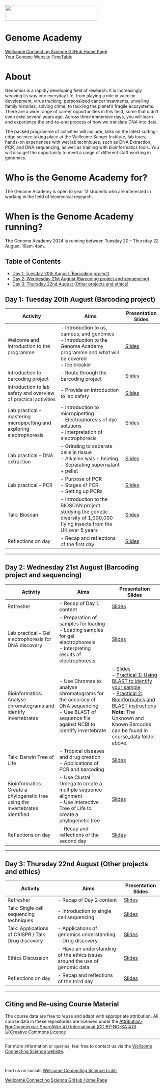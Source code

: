 <img src="https://coursesandconferences.wellcomeconnectingscience.org/wp-content/themes/wcc_courses_and_conferences/dist/assets/svg/logo.svg" width="300" height="50"> 

# Genome Academy

[Wellcome Connecting Science GitHub Home Page](https://github.com/WCSCourses) <br /> 
[Your Genome Website](https://www.yourgenome.org/)
[TimeTable](https://github.com/WCSCourses/Genome_Academy_Programme/blob/main/Student%20timetable%20-%20Summer%202024.pdf)

# About

Genomics is a rapidly developing field of research. It is increasingly weaving its way into everyday life, from playing a role in vaccine development, virus tracking, personalised cancer treatments, unveiling family histories, solving crime, to tackling the planet’s fragile ecosystems. There are a wide range of career opportunities in this field, some that didn’t even exist several years ago. Across three immersive days, you will learn and experience the end-to-end process of how we translate DNA into data.

The packed programme of activities will include, talks on the latest cutting-edge science taking place at the Wellcome Sanger Institute, lab tours, hands-on experiences with wet lab techniques, such as DNA Extraction, PCR, and DNA sequencing, as well as training with bioinformatics tools. You will also get the opportunity to meet a range of different staff working in genomics.

# Who is the Genome Academy for?
The Genome Academy is open to year 12 students who are interested in working in the field of biomedical research.

# When is the Genome Academy running?
The Genome Academy 2024 is running between Tuesday 20 – Thursday 22 August, 10am-4pm.

## Table of Contents
- [Day 1: Tuesday 20th August (Barcoding project)](#day-1-tuesday-20th-august-barcoding-project)
- [Day 2: Wednesday 21st August (Barcoding project and sequencing)](#day-2-wednesday-21st-august-barcoding-project-and-sequencing)
- [Day 3: Thursday 22nd August (Other projects and ethics)](#day-3-thursday-22nd-august-other-projects-and-ethics)

## Day 1: Tuesday 20th August (Barcoding project)

| Activity | Aims | Presentation Slides |
|----------|------|---------------------|
| Welcome and Introduction to the programme | - Introduction to us, campus, and genomics<br>- Introduction to the Genome Academy programme and what will be covered<br>- Ice breaker | [Slides](https://github.com/WCSCourses/Genome_Academy_Programme/blob/main/Day_01/1-0_IntroSession.pdf) |
| Introduction to barcoding project  | - Route through the barcoding project | [Slides](https://github.com/WCSCourses/Genome_Academy_Programme/blob/main/Day_01/1-1_DNABarcoding.pdf) |
| Introduction to lab safety and overview of practical activities | - Provide an introduction to lab safety | [Slides](https://github.com/WCSCourses/Genome_Academy_Programme/blob/main/Day_01/1-2_LabSafetyMicropipettingElectrophoresis.pdf)   |
| Lab practical – mastering micropipetting and exploring electrophoresis | - Introduction to micropipetting<br>- Electrophoresis of dye solutions<br>- Interpretation of electrophoresis | [Slides](https://github.com/WCSCourses/Genome_Academy_Programme/blob/main/Day_01/1-2_LabSafetyMicropipettingElectrophoresis.pdf)  |
| Lab practical – DNA extraction  | - Grinding to separate cells in tissue<br>- Alkaline lysis + heating<br>- Separating supernatant + pellet | [Slides](https://github.com/WCSCourses/Genome_Academy_Programme/blob/main/Day_01/1-3_DNAExtraction%2BPCR.pdf) |
| Lab practical – PCR | - Purpose of PCR<br>- Stages of PCR<br>- Setting up PCRs | [Slides](https://github.com/WCSCourses/Genome_Academy_Programme/blob/main/Day_01/1-3_DNAExtraction%2BPCR.pdf)  |
| Talk: Bioscan | - Introduction to the BIOSCAN project: studying the genetic diversity of 1,000,000 flying insects from the UK over 5 years | [Slides](https://github.com/WCSCourses/Genome_Academy_Programme/blob/main/Day_02/2_TALK-Bioscan.pdf)  |
| Reflections on day | - Recap and reflections of the first day | [Slides](https://github.com/WCSCourses/Genome_Academy_Programme/blob/main/Day_01/1_TALK-Bioscan.pdf)  |


---

## Day 2: Wednesday 21st August (Barcoding project and sequencing)

| Activity | Aims | Presentation Slides |
|----------|------|---------------------|
| Refresher | - Recap of Day 1 content  | [Slides](https://github.com/WCSCourses/Genome_Academy_Programme/blob/main/Day_02/2-0_Refresher.pdf) |
| Lab practical – Gel electrophoresis for DNA discovery | - Preparation of samples for loading<br>- Loading samples for gel electrophoresis<br>- Interpreting results of electrophoresis | [Slides](https://github.com/WCSCourses/Genome_Academy_Programme/blob/main/Day_02/2-1_GelElectrophoresis.pdf) |
| Bioinformatics: Analyse chromatograms and identify invertebrates | - Use Chromas to analyse chromatograms for the accuracy of DNA sequencing<br>- Use BLAST of sequence file against NCBI to identify invertebrate | - [Slides](https://github.com/WCSCourses/Genome_Academy_Programme/blob/main/Day_02/2-2_IdentifyInvertebrates.pdf)<br> - [Practical 1: Using BLAST to identify your sample](https://app.tango.us/app/workflow/08-Using-BLAST-to-identify-your-sample-787fce2ee4fb418ab27423321d8fc046)<br> - [Practical 2: Bioinformatics and BLAST instructions](https://app.tango.us/app/workflow/02-Bioinformatics-and-BLAST-instructions-b91f7a52046c4cfb92881f92e30fc93a)<br> **Note:** The Unknown and Known Barcodes can be found in course_data folder above.  |
| Talk: Darwin Tree of Life  | - Tropical diseases and drug creation<br>- Applications of PCR and barcoding | [Slides](#)  |
| Bioinformatics: Create a phylogenetic tree using the invertebrates identified | - Use Clustal Omega to create a multiple sequence alignment<br>- Use Interactive Tree of Life to create a phylogenetic tree | [Slides](https://github.com/WCSCourses/Genome_Academy_Programme/blob/main/Day_02/2-3_PhylogeneticTree.pdf)  |
| Reflections on day | - Recap and reflections of the second day | [Slides](https://github.com/WCSCourses/Genome_Academy_Programme/blob/main/Day_02/2-4_Reflections.pdf) |

---

## Day 3: Thursday 22nd August (Other projects and ethics)

| Activity | Aims | Presentation Slides |
|----------|------|---------------------|
| Refresher | - Recap of Day 2 content  | [Slides](https://github.com/WCSCourses/Genome_Academy_Programme/blob/main/Day_03/3-0_Refresher.pdf)  |
| Talk: Single cell sequencing techniques | - Introduction to single cell sequencing | [Slides]()         |
| Talk: Applications of CRISPR / Talk: Drug discovery | - Applications of genomics understanding<br>- Drug discovery | [Slides](https://github.com/WCSCourses/Genome_Academy_Programme/blob/main/Day_03/3-1_Intro-OpenAccess%2BEthics.pdf)         |
| Ethics Discussion | - Have an understanding of the ethics issues around the use of genomic data   | [Slides](https://github.com/WCSCourses/Genome_Academy_Programme/blob/main/Day_03/3_TALK-Applications%20of%20CRISPR.pdf)  |
| Reflections on day | - Recap and reflections of the third day | [Slides](https://github.com/WCSCourses/Genome_Academy_Programme/blob/main/Day_03/3-3_ReflectionsEvaluation%2BCertificates.pdf)  |

---

## Citing and Re-using Course Material

The course data are free to reuse and adapt with appropriate attribution. All course data in these repositories are licensed under the <a rel="license" href="https://creativecommons.org/licenses/by-nc-sa/4.0/">Attribution-NonCommercial-ShareAlike 4.0 International (CC BY-NC-SA 4.0)</a>. <a rel="license" href="http://creativecommons.org/licenses/by/4.0/"><img alt="Creative Commons Licence" style="border-width:0" src="https://i.creativecommons.org/l/by-nc-sa/4.0/88x31.png" /></a><br /> 

---

For more information or queries, feel free to contact us via the [Wellcome Connecting Science website](https://coursesandconferences.wellcomeconnectingscience.org).

<br /> 

Find us on socials [Wellcome Connecting Science Linktr](https://linktr.ee/eventswcs)

[Wellcome Connecting Science GitHub Home Page](https://github.com/WCSCourses) 
